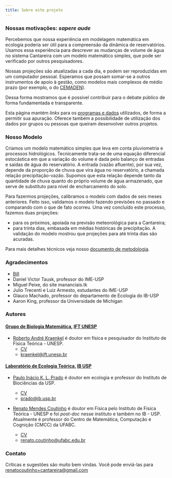 ```yaml
---
title: Sobre este projeto
---
```


### Nossas motivações: _sapere aude_

Percebemos que nossa experiência em modelagem matemática em ecologia poderia
ser útil para a compreensão da dinâmica de reservatórios.  Usamos essa
experiência para descrever as mudanças de volume de água no sistema Cantareira
com um modelo matemático simples, que pode ser verificado por outros
pesquisadores.

Nossas projeções são atualizadas a cada dia, e podem ser reproduzidas
em um computador pessoal. Esperamos que possam somar-se a outros instrumentos
de apoio à gestão, como modelos mais complexos de médio prazo (por exemplo, o do
[CEMADEN](http://www.cemaden.gov.br/)).

Dessa forma mostramos que é possível contribuir para o debate público de forma
fundamentada e transparente.

Esta página mantém _links_ para os [programas e dados](dados.html)
utilizados, de forma a permitir sua apuração. Oferece
também a possibilidade de utilização dos dados por grupos ou pessoas
que queiram desenvolver outros projetos.

### Nosso Modelo

Criamos um modelo matemático simples que leva em conta pluviometria e
processos hidrológicos. Tecnicamente trata-se de uma equação
diferencial estocástica em que a variação do volume é dada pelo
balanço de entradas e saídas de água do reservatório.  A entrada
(vazão afluente), por sua vez, depende da proporção de chuva que vira
água no reservatório, a chamada relação precipitação-vazão. Supomos
que esta relação depende tanto da quantidade de chuva quanto do
próprio volume de água armazenado, que serve de substituto para nível
de encharcamento do solo.

Para fazermos projeções, calibramos o modelo com dados de seis meses
anteriores. Feito isso, validamos o modelo fazendo previsões no
passado e comparando com o que de fato ocorreu. Uma vez concluído este
processo, fazemos duas projeções:

* para os próximos, apoiada na previsão meteorológica para a
  Cantareira;
* para trinta dias, embasada em médias históricas de precipitação.
  A validação do modelo mostrou que 
  projeções para até trinta dias são acuradas.

Para mais detalhes técnicos veja nosso [documento de metodologia](detalhes-tecnicos.pdf).


### Agradecimentos

* [Bill](http://jornalggn.com.br/noticia/as-chuvas-de-verao-e-o-cenario-para-o-sistema-cantareira-por-bill)
* Daniel Victor Tausk, professor do IME-USP
* Miguel Peixe, do site mananciais.tk
* Julio Trecenti e Luiz Armesto, estudantes do IME-USP
* Glauco Machado, professor do departamento de Ecologia do IB-USP
* Aaron King, professor da Universidade de Michigan

### Autores

#### [Grupo de Biologia Matemática](http://www.ift.unesp.br/users/kraenkel/Roberto_Andre_Kraenkel.html), [IFT UNESP](http://www.ift.unesp.br/br/)

* [Roberto André Kraenkel](http://www.ift.unesp.br/users/kraenkel/) é doutor em física e pesquisador do Instituto de Física Teórica - UNESP.
    + [CV](http://lattes.cnpq.br/8497878967418484)
    + <kraenkel@ift.unesp.br>
	
#### [Laboratório de Ecologia Teórica](http://ecologia.ib.usp.br/let), [IB USP](http://www.ib.usp.br/)

* [Paulo Inácio K. L. Prado](http://ecologia.ib.usp.br/let/doku.php?id=prado:start) é doutor em ecologia e professor do Instituto de Biociências da USP.
    + [CV](http://lattes.cnpq.br/3884092565521453)
    + <prado@ib.usp.br>

* [Renato Mendes Coutinho](http://professor.ufabc.edu.br/~renato.coutinho) é doutor em Física pelo Instituto de Física Teórica - UNESP e foi *post-doc* nesse instituto e também no IB - USP. Atualmente é professor do Centro de Matemática, Computação e Cognição (CMCC) da UFABC.
    + [CV](http://lattes.cnpq.br/1301865568118160)
    + <renato.coutinho@ufabc.edu.br>
	

### Contato
Críticas e sugestões são muito bem vindas.
Você pode enviá-las para <renatocoutinho+cantareira@gmail.com>
